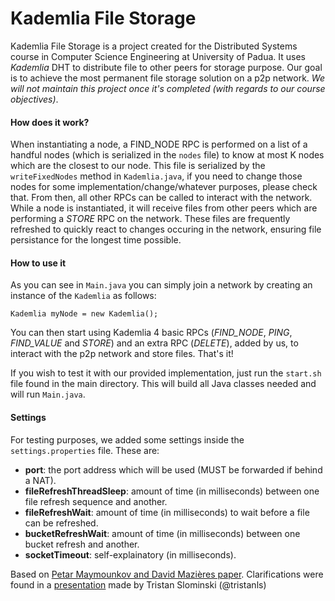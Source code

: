 # Kademlia File Storage

Kademlia File Storage is a project created for the Distributed Systems course in Computer Science Engineering at University of Padua.
It uses *Kademlia* DHT to distribute file to other peers for storage purpose.
Our goal is to achieve the most permanent file storage solution on a p2p network.
*We will not maintain this project once it's completed (with regards to our course objectives)*.

#### How does it work?
When instantiating a node, a FIND_NODE RPC is performed on a list of a handful nodes (which is serialized in the `nodes` file) to know at most K nodes which are the closest to our node.
This file is serialized by the `writeFixedNodes` method in `Kademlia.java`, if you need to change those nodes for some implementation/change/whatever purposes, please check that.
From then, all other RPCs can be called to interact with the network.
While a node is instantiated, it will receive files from other peers which are performing a *STORE* RPC on the network. These files are frequently refreshed to quickly react to changes occuring in the network, ensuring file persistance for the longest time possible.

#### How to use it
As you can see in `Main.java` you can simply join a network by creating an instance of the `Kademlia` as follows:
```
Kademlia myNode = new Kademlia();
```

You can then start using Kademlia 4 basic RPCs (*FIND_NODE*, *PING*, *FIND_VALUE* and *STORE*) and an extra RPC (*DELETE*), added by us, to interact with the p2p network and store files.
That's it!

If you wish to test it with our provided implementation, just run the `start.sh` file found in the main directory.
This will build all Java classes needed and will run `Main.java`.

#### Settings
For testing purposes, we added some settings inside the `settings.properties` file. These are:
- **port**: the port address which will be used (MUST be forwarded if behind a NAT).
- **fileRefreshThreadSleep**: amount of time (in milliseconds) between one file refresh sequence and another.
- **fileRefreshWait**: amount of time (in milliseconds) to wait before a file can be refreshed.
- **bucketRefreshWait**: amount of time (in milliseconds) between one bucket refresh and another.
- **socketTimeout**: self-explainatory (in milliseconds).

Based on [Petar Maymounkov and David Mazières paper](https://pdos.csail.mit.edu/~petar/papers/maymounkov-kademlia-lncs.pdf).
Clarifications were found in a [presentation](https://docs.google.com/presentation/d/11qGZlPWu6vEAhA7p3qsQaQtWH7KofEC9dMeBFZ1gYeA/edit#slide=id.g1718cc2bc_08645) made by Tristan Slominski (@tristanls)
